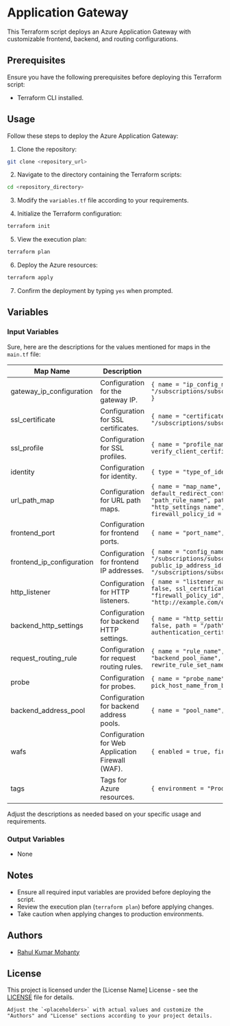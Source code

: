 # Application Gateway

This Terraform script deploys an Azure Application Gateway with customizable frontend, backend, and routing configurations.

## Prerequisites

Ensure you have the following prerequisites before deploying this Terraform script:

- Terraform CLI installed.

## Usage

Follow these steps to deploy the Azure Application Gateway:

1. Clone the repository:

```bash
git clone <repository_url>
```

2. Navigate to the directory containing the Terraform scripts:

```bash
cd <repository_directory>
```

3. Modify the `variables.tf` file according to your requirements.

4. Initialize the Terraform configuration:

```bash
terraform init
```

5. View the execution plan:

```bash
terraform plan
```

6. Deploy the Azure resources:

```bash
terraform apply
```

7. Confirm the deployment by typing `yes` when prompted.

## Variables

### Input Variables

Sure, here are the descriptions for the values mentioned for maps in the `main.tf` file:

| Map Name                       | Description                                                                                                     | Example Values                                                                                                                                                                                                                             |
|--------------------------------|-----------------------------------------------------------------------------------------------------------------|--------------------------------------------------------------------------------------------------------------------------------------------------------------------------------------------------------------------------------------------|
| gateway_ip_configuration      | Configuration for the gateway IP.                                                                               | `{ name = "ip_config_name", subnet_id = "/subscriptions/subscription_id/resourceGroups/resource_group_name/providers/Microsoft.Network/virtualNetworks/vnet_name/subnets/subnet_name" }`                                                   |
| ssl_certificate               | Configuration for SSL certificates.                                                                             | `{ name = "certificate_name", data = "base64_encoded_certificate_data", password = "certificate_password", key_vault_secret_id = "/subscriptions/subscription_id/resourceGroups/resource_group_name/providers/Microsoft.KeyVault/vaults/vault_name/secrets/secret_name" }` |
| ssl_profile                   | Configuration for SSL profiles.                                                                                 | `{ name = "profile_name", trusted_client_certificate_names = ["certificate_name1", "certificate_name2"], verify_client_cert_issuer_dn = true, verify_client_certificate_revocation = false }`                                          |
| identity                      | Configuration for identity.                                                                                     | `{ type = "type_of_identity", identity_ids = ["identity_id1", "identity_id2"] }`                                                                                                                                                          |
| url_path_map                  | Configuration for URL path maps.                                                                                | `{ name = "map_name", default_backend_address_pool_name = "backend_pool_name", default_backend_http_settings_name = "http_settings_name", default_redirect_configuration_name = "redirect_config_name", default_rewrite_rule_set_name = "rewrite_rule_set_name", path_rule = { name = "path_rule_name", paths = ["/path1", "/path2"], backend_address_pool_name = "backend_pool_name", backend_http_settings_name = "http_settings_name", redirect_configuration_name = "redirect_config_name", rewrite_rule_set_name = "rewrite_rule_set_name", firewall_policy_id = "firewall_policy_id" } }` |
| frontend_port                 | Configuration for frontend ports.                                                                               | `{ name = "port_name", port = 80 }`                                                                                                                                                                                                       |
| frontend_ip_configuration    | Configuration for frontend IP addresses.                                                                        | `{ name = "config_name", private_ip_address = "10.0.0.4", private_ip_address_allocation = "Static", subnet_id = "/subscriptions/subscription_id/resourceGroups/resource_group_name/providers/Microsoft.Network/virtualNetworks/vnet_name/subnets/subnet_name", public_ip_address_id = "/subscriptions/subscription_id/resourceGroups/resource_group_name/providers/Microsoft.Network/publicIPAddresses/ip_address_name" }` |
| http_listener                 | Configuration for HTTP listeners.                                                                               | `{ name = "listener_name", frontend_ip_configuration_name = "config_name", frontend_port_name = "port_name", protocol = "Http", require_sni = false, ssl_certificate_name = "certificate_name", host_name = "hostname", host_names = ["hostname1", "hostname2"], firewall_policy_id = "firewall_policy_id", ssl_profile_name = "profile_name", custom_error_configuration = { status_code = 404, custom_error_page_url = "http://example.com/error_page" } }` |
| backend_http_settings         | Configuration for backend HTTP settings.                                                                        | `{ name = "http_settings_name", cookie_based_affinity = "Disabled", affinity_cookie_name = "cookie_name", pick_host_name_from_backend_address = false, path = "/path", port = 80, probe_name = "probe_name", protocol = "Http", request_timeout = 60, host_name = "hostname", authentication_certificate = { name = "certificate_name" } }`                                                |
| request_routing_rule          | Configuration for request routing rules.                                                                       | `{ name = "rule_name", rule_type = "Basic", priority = 2, http_listener_name = "listener_name", backend_address_pool_name = "backend_pool_name", backend_http_settings_name = "http_settings_name", redirect_configuration_name = "redirect_config_name", rewrite_rule_set_name = "rewrite_rule_set_name", url_path_map_name = "map_name" }` |
| probe                         | Configuration for probes.                                                                                      | `{ name = "probe_name", host = "hostname", interval = 30, path = "/path", protocol = "Http", unhealthy_threshold = 3, timeout = 20, port = 80, pick_host_name_from_backend_http_settings = false, minimum_servers = 2, match = { body = "expected_response_body", status_code = 200 } }`                      |
| backend_address_pool          | Configuration for backend address pools.                                                                       | `{ name = "pool_name", fqdns = ["fqdn1", "fqdn2"], ip_addresses = ["ip1", "ip2"] }`                                                                                                                                                       |
| wafs                          | Configuration for Web Application Firewall (WAF).                                                               | `{ enabled = true, firewall_mode = "Detection", rule_set_type = "OWASP", rule_set_version = "2.2" }`                                                                                                                                      |
| tags                          | Tags for Azure resources.                                                                                      | `{ environment = "Production", owner = "John Doe" }`                                                                                                                                                                                     |

Adjust the descriptions as needed based on your specific usage and requirements.

### Output Variables

- None

## Notes

- Ensure all required input variables are provided before deploying the script.
- Review the execution plan (`terraform plan`) before applying changes.
- Take caution when applying changes to production environments.

## Authors

- [Rahul Kumar Mohanty](rahulkumarmohanty01032001@gmail.com)

## License

This project is licensed under the [License Name] License - see the [LICENSE](LICENSE) file for details.
```
Adjust the `<placeholders>` with actual values and customize the "Authors" and "License" sections according to your project details.